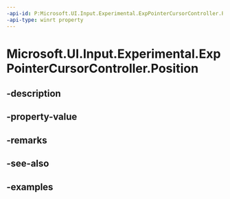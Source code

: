 ```yaml
---
-api-id: P:Microsoft.UI.Input.Experimental.ExpPointerCursorController.Position
-api-type: winrt property
---
```


# Microsoft.UI.Input.Experimental.ExpPointerCursorController.Position

<!--
public Windows.Foundation.Point Position { get; }
-->


## -description

## -property-value

## -remarks

## -see-also

## -examples


